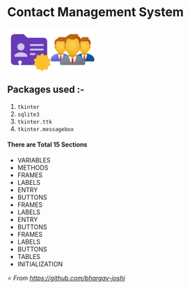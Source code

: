 # Contact Management System

<img src="https://github.com/bhargav-joshi/Contact-Management-System/blob/master/Documentation/contact.png" width="100px" align="left"> 
<img src="https://github.com/bhargav-joshi/Contact-Management-System/blob/master/Documentation/management.png" width="100px" align="center"> 


## Packages used :- 

1) `tkinter`
2) `sqlite3`
3) `tkinter.ttk`
4) `tkinter.messagebox`

#### There are Total **15 Sections**

* VARIABLES
* METHODS
* FRAMES
* LABELS
* ENTRY
* BUTTONS
* FRAMES
* LABELS
* ENTRY
* BUTTONS
* FRAMES
* LABELS
* BUTTONS
* TABLES
* INITIALIZATION


⭐️  *From https://github.com/bhargav-joshi* 
